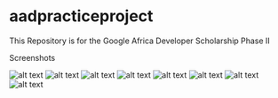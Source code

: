 # aadpracticeproject
This Repository is for the Google Africa Developer Scholarship Phase II

Screenshots


![alt text](https://github.com/moisemomo/aadpracticeproject/blob/master/screenshots/1.jpeg?raw=true) ![alt text](https://github.com/moisemomo/aadpracticeproject/blob/master/screenshots/2.jpeg?raw=true)
![alt text](https://github.com/moisemomo/aadpracticeproject/blob/master/screenshots/2.jpeg?raw=true) ![alt text](https://github.com/moisemomo/aadpracticeproject/blob/master/screenshots/4.jpeg?raw=true)
![alt text](https://github.com/moisemomo/aadpracticeproject/blob/master/screenshots/5.jpeg?raw=true) ![alt text](https://github.com/moisemomo/aadpracticeproject/blob/master/screenshots/6.jpeg?raw=true)
![alt text](https://github.com/moisemomo/aadpracticeproject/blob/master/screenshots/7.jpeg?raw=true) ![alt text](https://github.com/moisemomo/aadpracticeproject/blob/master/screenshots/8.jpeg?raw=true)

